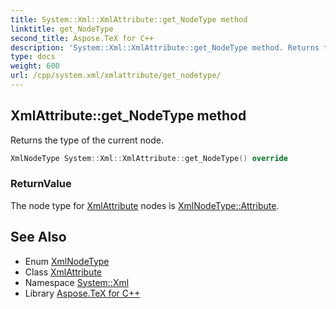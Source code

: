 ```yaml
---
title: System::Xml::XmlAttribute::get_NodeType method
linktitle: get_NodeType
second_title: Aspose.TeX for C++
description: 'System::Xml::XmlAttribute::get_NodeType method. Returns the type of the current node in C++.'
type: docs
weight: 600
url: /cpp/system.xml/xmlattribute/get_nodetype/
---
```

## XmlAttribute::get_NodeType method


Returns the type of the current node.

```cpp
XmlNodeType System::Xml::XmlAttribute::get_NodeType() override
```


### ReturnValue

The node type for [XmlAttribute](../) nodes is [XmlNodeType::Attribute](../../xmlnodetype/).

## See Also

* Enum [XmlNodeType](../../xmlnodetype/)
* Class [XmlAttribute](../)
* Namespace [System::Xml](../../)
* Library [Aspose.TeX for C++](../../../)
